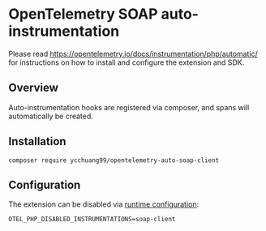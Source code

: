 # OpenTelemetry SOAP auto-instrumentation

Please read https://opentelemetry.io/docs/instrumentation/php/automatic/ for instructions on how to
install and configure the extension and SDK.

## Overview

Auto-instrumentation hooks are registered via composer, and spans will automatically be created.

## Installation

```shell
composer require ycchuang99/opentelemetry-auto-soap-client
```

## Configuration

The extension can be disabled via [runtime configuration](https://opentelemetry.io/docs/instrumentation/php/sdk/#configuration):

```shell
OTEL_PHP_DISABLED_INSTRUMENTATIONS=soap-client
```
